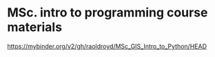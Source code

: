# MSc. intro to programming course materials 
 
https://mybinder.org/v2/gh/raoldroyd/MSc_GIS_Intro_to_Python/HEAD
